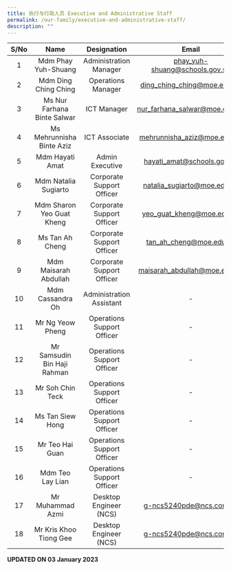 ```yaml
---
title: 执行与行政人员 Executive and Administrative Staff
permalink: /our-family/executive-and-administrative-staff/
description: ""
---
```

| S/No |             Name             |          Designation         |              Email             |
|:----:|:----------------------------:|:----------------------------:|:------------------------------:|
|   1  |      Mdm Phay Yuh-Shuang     |    Administration Manager    | phay_yuh-shuang@schools.gov.sg |
|   2  |     Mdm Ding Ching Ching     |      Operations Manager      |   ding_ching_ching@moe.edu.sg  |
|   3  |  Ms Nur Farhana Binte Salwar |          ICT Manager         |  nur_farhana_salwar@moe.edu.sg |
|   4  |   Ms Mehrunnisha Binte Aziz  |         ICT Associate        |   mehrunnisha_aziz@moe.edu.sg  |
|   5  |        Mdm Hayati Amat       |        Admin Executive       |   hayati_amat@schools.gov.sg   |
|   6  |     Mdm Natalia Sugiarto     |   Corporate Support Officer  |   natalia_sugiarto@moe.edu.sg  |
|   7  |   Mdm Sharon Yeo Guat Kheng  |   Corporate Support Officer  |    yeo_guat_kheng@moe.edu.sg   |
|   8  |       Ms Tan Ah Cheng        |  Corporate Support Officer   |    tan_ah_cheng@moe.edu.sg     |
|   9  |     Mdm Maisarah Abdullah    |  Corporate Support Officer   |  maisarah_abdullah@moe.edu.sg  |
|  10  |       Mdm Cassandra Oh       |   Administration Assistant   |                -               |
|  11  |       Mr Ng Yeow Pheng       |  Operations Support Officer  |                -               |
|  12  |  Mr Samsudin Bin Haji Rahman |   Operations Support Officer |               -                |
|  13  |        Mr Soh Chin Teck      |   Operations Support Officer |                -               |
|  14  |       Ms Tan Siew Hong       |  Operations Support Officer  |                -               |
|  15  |       Mr Teo Hai Guan        |  Operations Support Officer  |                -               |
|  16  |       Mdm Teo Lay Lian       |  Operations Support Officer  |                -               |
|  17  |       Mr Muhammad Azmi       |    Desktop Engineer (NCS)    |     g-ncs5240pde@ncs.com.sg    |
|  18  |    Mr Kris Khoo Tiong Gee    |    Desktop Engineer (NCS)    |     g-ncs5240pde@ncs.com.sg    |

**UPDATED ON 03 January 2023**